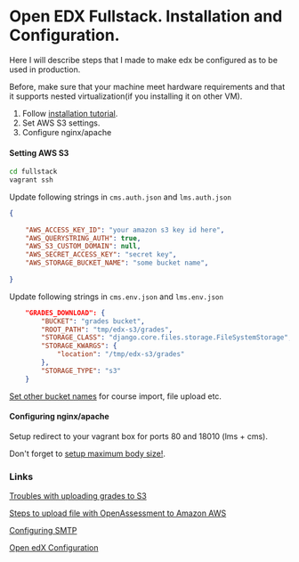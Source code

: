 # Open EDX Fullstack. Installation and Configuration.

Here I will describe steps that I made to make edx be configured as to be used in production.

Before, make sure that your machine meet hardware requirements and that it supports nested virtualization(if you installing it on other VM). 
1. Follow [installation tutorial](http://edx.readthedocs.io/projects/edx-installing-configuring-and-running/en/latest/installation/fullstack/index.html).
2. Set AWS S3 settings. 
3. Configure nginx/apache

#### Setting AWS S3

```sh
cd fullstack
vagrant ssh
```
Update following strings in `cms.auth.json` and `lms.auth.json`

```json
{
    
    "AWS_ACCESS_KEY_ID": "your amazon s3 key id here", 
    "AWS_QUERYSTRING_AUTH": true, 
    "AWS_S3_CUSTOM_DOMAIN": null, 
    "AWS_SECRET_ACCESS_KEY": "secret key", 
    "AWS_STORAGE_BUCKET_NAME": "some bucket name", 
   
}
```

Update following strings in `cms.env.json` and `lms.env.json`

```json
    "GRADES_DOWNLOAD": {
        "BUCKET": "grades bucket", 
        "ROOT_PATH": "tmp/edx-s3/grades", 
        "STORAGE_CLASS": "django.core.files.storage.FileSystemStorage", 
        "STORAGE_KWARGS": {
            "location": "/tmp/edx-s3/grades"
        }, 
        "STORAGE_TYPE": "s3"
    }
```

[Set other bucket names](https://openedx.atlassian.net/wiki/display/OpenOPS/Use+AWS+for+Data+Storage) for course import, file upload etc. 

#### Configuring nginx/apache

Setup redirect to your vagrant box for ports 80 and 18010 (lms + cms).

Don't forget to [setup maximum body size!](https://craftcms.stackexchange.com/questions/2328/413-request-entity-too-large-error-with-uploading-a-file).

### Links

[Troubles with uploading grades to S3](https://groups.google.com/forum/#!topic/openedx-ops/uyf2kyVPyGQ)

[Steps to upload file with OpenAssessment to Amazon AWS](https://community.bitnami.com/t/steps-to-upload-file-with-openassessment-to-amazon-aws/44863)

[Configuring SMTP](https://stackoverflow.com/questions/22569426/how-can-i-config-open-edx-production-stack-smtp-settings)

[Open edX Configuration](https://github.com/alikhil/open-edx-configuring)
